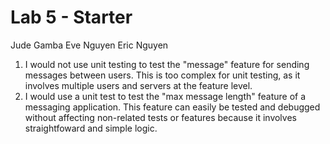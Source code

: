 # Lab 5 - Starter
Jude Gamba
Eve Nguyen
Eric Nguyen

1. I would not use unit testing to test the "message" feature for sending messages between users. This is too complex for unit testing, as it involves multiple users and servers at the feature level. 
2. I would use a unit test to test the "max message length" feature of a messaging application. This feature can easily be tested and debugged without affecting non-related tests or features because it involves straightfoward and simple logic.

